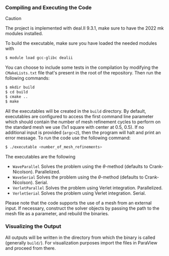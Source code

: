 ### Compiling and Executing the Code
> [!CAUTION]
> The project is implemented with deal.II 9.3.1, make sure to have the 2022 mk modules installed.

To build the executable, make sure you have loaded the needed modules with
```bash
$ module load gcc-glibc dealii
```
You can choose to include some tests in the compilation by modifying the `CMakeLists.txt` file that's present in the root of the repository.
Then run the following commands:
```bash
$ mkdir build
$ cd build
$ cmake ..
$ make
```
All the executables will be created in the `build` directory. By default, executables are configured to access the first command line parameter which should
contain the number of mesh refinement cycles to perform on the standard mesh we use (1x1 square with center at 0.5, 0.5). If no additional input is provided (`argc<2`), then the program will halt and print an error message. To run the code use the following command:
```bash
$ ./executable <number_of_mesh_refinements>
```
The executables are the following
- `WaveParallel` Solves the problem using the $\theta$-method (defaults to Crank-Nicolson). Parallelized.
- `WaveSerial` Solves the problem using the $\theta$-method (defaults to Crank-Nicolson). Serial.
- `VerletParallel` Solves the problem using Verlet integration. Parallelized.
- `VerletSerial` Solves the problem using Verlet integration. Serial.

Please note that the code supports the use of a mesh from an external input. If necessary, construct the solver objects by passing the path to the mesh file as a parameter, and rebuild the binaries.

### Visualizing the Output
All outputs will be written in the directory from which the binary is called (generally `build/`). For visualization purposes import the files in ParaView and proceed from there.
